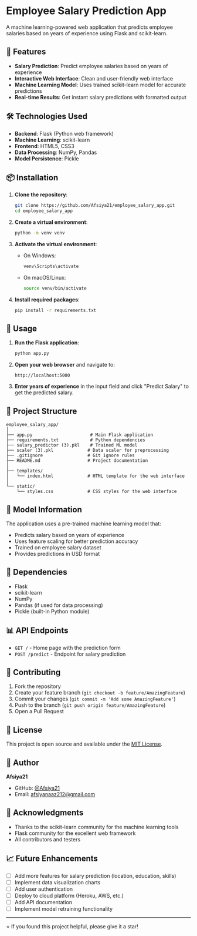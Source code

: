 # Employee Salary Prediction App

A machine learning-powered web application that predicts employee salaries based on years of experience using Flask and scikit-learn.

## 🚀 Features

- **Salary Prediction**: Predict employee salaries based on years of experience
- **Interactive Web Interface**: Clean and user-friendly web interface
- **Machine Learning Model**: Uses trained scikit-learn model for accurate predictions
- **Real-time Results**: Get instant salary predictions with formatted output

## 🛠️ Technologies Used

- **Backend**: Flask (Python web framework)
- **Machine Learning**: scikit-learn
- **Frontend**: HTML5, CSS3
- **Data Processing**: NumPy, Pandas
- **Model Persistence**: Pickle

## 📦 Installation

1. **Clone the repository**:
   ```bash
   git clone https://github.com/Afsiya21/employee_salary_app.git
   cd employee_salary_app
   ```

2. **Create a virtual environment**:
   ```bash
   python -m venv venv
   ```

3. **Activate the virtual environment**:
   - On Windows:
     ```bash
     venv\Scripts\activate
     ```
   - On macOS/Linux:
     ```bash
     source venv/bin/activate
     ```

4. **Install required packages**:
   ```bash
   pip install -r requirements.txt
   ```

## 🎯 Usage

1. **Run the Flask application**:
   ```bash
   python app.py
   ```

2. **Open your web browser** and navigate to:
   ```
   http://localhost:5000
   ```

3. **Enter years of experience** in the input field and click "Predict Salary" to get the predicted salary.

## 📁 Project Structure

```
employee_salary_app/
│
├── app.py                      # Main Flask application
├── requirements.txt            # Python dependencies
├── salary_predictor (3).pkl    # Trained ML model
├── scaler (3).pkl             # Data scaler for preprocessing
├── .gitignore                 # Git ignore rules
├── README.md                  # Project documentation
│
├── templates/
│   └── index.html             # HTML template for the web interface
│
└── static/
    └── styles.css             # CSS styles for the web interface
```

## 🤖 Model Information

The application uses a pre-trained machine learning model that:
- Predicts salary based on years of experience
- Uses feature scaling for better prediction accuracy
- Trained on employee salary dataset
- Provides predictions in USD format

## 🔧 Dependencies

- Flask
- scikit-learn
- NumPy
- Pandas (if used for data processing)
- Pickle (built-in Python module)

## 📊 API Endpoints

- `GET /` - Home page with the prediction form
- `POST /predict` - Endpoint for salary prediction

## 🤝 Contributing

1. Fork the repository
2. Create your feature branch (`git checkout -b feature/AmazingFeature`)
3. Commit your changes (`git commit -m 'Add some AmazingFeature'`)
4. Push to the branch (`git push origin feature/AmazingFeature`)
5. Open a Pull Request

## 📝 License

This project is open source and available under the [MIT License](LICENSE).

## 👤 Author

**Afsiya21**
- GitHub: [@Afsiya21](https://github.com/Afsiya21)
- Email: afsiyanaaz212@gmail.com

## 🙏 Acknowledgments

- Thanks to the scikit-learn community for the machine learning tools
- Flask community for the excellent web framework
- All contributors and testers

## 📈 Future Enhancements

- [ ] Add more features for salary prediction (location, education, skills)
- [ ] Implement data visualization charts
- [ ] Add user authentication
- [ ] Deploy to cloud platform (Heroku, AWS, etc.)
- [ ] Add API documentation
- [ ] Implement model retraining functionality

---

⭐ If you found this project helpful, please give it a star!
